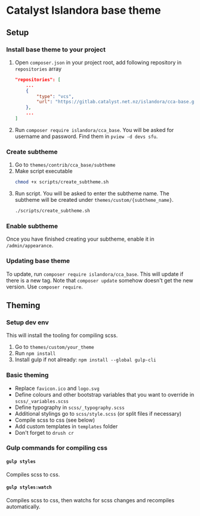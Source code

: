# Catalyst Islandora base theme

## Setup

### Install base theme to your project

1. Open `composer.json` in your project root, add following repository in `repositories` array

   ```json
   "repositories": [
       ...
       {
           "type": "vcs",
           "url": "https://gitlab.catalyst.net.nz/islandora/cca-base.git"
       },
       ...
   ]
   ```

1. Run `composer require islandora/cca_base`. You will be asked for username and password. Find them in `pview -d devs sfu`.

### Create subtheme

1. Go to `themes/contrib/cca_base/subtheme`
1. Make script executable
   ```bash
   chmod +x scripts/create_subtheme.sh
   ```
1. Run script. You will be asked to enter the subtheme name. The subtheme will be created under `themes/custom/{subtheme_name}`.
   ```bash
   ./scripts/create_subtheme.sh
   ```

### Enable subtheme

Once you have finished creating your subtheme, enable it in `/admin/appearance`.

### Updating base theme

To update, run `composer require islandora/cca_base`. This will update if there is a new tag.
Note that `composer update` somehow doesn't get the new version. Use `composer require`.

## Theming

### Setup dev env

This will install the tooling for compiling scss.

1. Go to `themes/custom/your_theme`
1. Run `npm install`
1. Install gulp if not already: `npm install --global gulp-cli`

### Basic theming

- Replace `favicon.ico` and `logo.svg`
- Define colours and other bootstrap variables that you want to override in `scss/_variables.scss`
- Define typography in `scss/_typography.scss`
- Additional stylings go to `scss/style.scss` (or split files if necessary)
- Compile scss to css (see below)
- Add custom templates in `templates` folder
- Don't forget to `drush cr`

### Gulp commands for compiling css

#### `gulp styles`

Compiles scss to css.

#### `gulp styles:watch`

Compiles scss to css, then watchs for scss changes and recompiles automatically.

